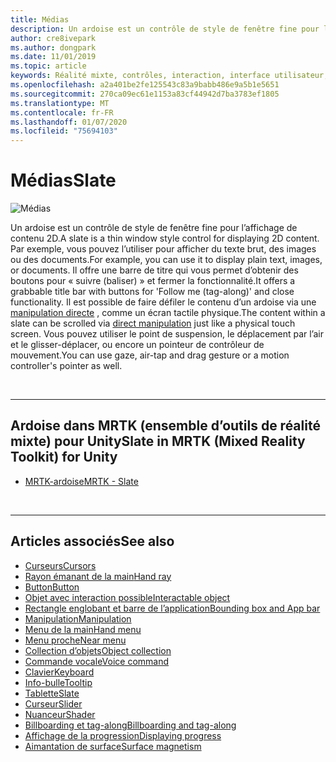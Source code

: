 ```yaml
---
title: Médias
description: Un ardoise est un contrôle de style de fenêtre fine pour l’affichage de contenu 2D.
author: cre8ivepark
ms.author: dongpark
ms.date: 11/01/2019
ms.topic: article
keywords: Réalité mixte, contrôles, interaction, interface utilisateur, expérience utilisateur
ms.openlocfilehash: a2a401be2fe125543c83a9babb486e9a5b1e5651
ms.sourcegitcommit: 270ca09ec61e1153a83cf44942d7ba3783ef1805
ms.translationtype: MT
ms.contentlocale: fr-FR
ms.lasthandoff: 01/07/2020
ms.locfileid: "75694103"
---
```

# <a name="slate"></a><span data-ttu-id="dd6aa-104">Médias</span><span class="sxs-lookup"><span data-stu-id="dd6aa-104">Slate</span></span>

![Médias](images/UX/UX_Hero_Slate.jpg)

<span data-ttu-id="dd6aa-106">Un ardoise est un contrôle de style de fenêtre fine pour l’affichage de contenu 2D.</span><span class="sxs-lookup"><span data-stu-id="dd6aa-106">A slate is a thin window style control for displaying 2D content.</span></span> <span data-ttu-id="dd6aa-107">Par exemple, vous pouvez l’utiliser pour afficher du texte brut, des images ou des documents.</span><span class="sxs-lookup"><span data-stu-id="dd6aa-107">For example, you can use it to display plain text, images, or documents.</span></span> <span data-ttu-id="dd6aa-108">Il offre une barre de titre qui vous permet d’obtenir des boutons pour « suivre (baliser) » et fermer la fonctionnalité.</span><span class="sxs-lookup"><span data-stu-id="dd6aa-108">It offers a grabbable title bar with buttons for 'Follow me (tag-along)' and close functionality.</span></span> <span data-ttu-id="dd6aa-109">Il est possible de faire défiler le contenu d’un ardoise via une [manipulation directe](direct-manipulation.md#2d-slate-interaction) , comme un écran tactile physique.</span><span class="sxs-lookup"><span data-stu-id="dd6aa-109">The content within a slate can be scrolled via [direct manipulation](direct-manipulation.md#2d-slate-interaction) just like a physical touch screen.</span></span> <span data-ttu-id="dd6aa-110">Vous pouvez utiliser le point de suspension, le déplacement par l’air et le glisser-déplacer, ou encore un pointeur de contrôleur de mouvement.</span><span class="sxs-lookup"><span data-stu-id="dd6aa-110">You can use gaze, air-tap and drag gesture or a motion controller's pointer as well.</span></span>

<br>

---

## <a name="slate-in-mrtk-mixed-reality-toolkit-for-unity"></a><span data-ttu-id="dd6aa-111">Ardoise dans MRTK (ensemble d’outils de réalité mixte) pour Unity</span><span class="sxs-lookup"><span data-stu-id="dd6aa-111">Slate in MRTK (Mixed Reality Toolkit) for Unity</span></span>

* [<span data-ttu-id="dd6aa-112">MRTK-ardoise</span><span class="sxs-lookup"><span data-stu-id="dd6aa-112">MRTK - Slate</span></span>](https://microsoft.github.io/MixedRealityToolkit-Unity/Documentation/README_Slate.html)

<br>

---

## <a name="see-also"></a><span data-ttu-id="dd6aa-113">Articles associés</span><span class="sxs-lookup"><span data-stu-id="dd6aa-113">See also</span></span>

* [<span data-ttu-id="dd6aa-114">Curseurs</span><span class="sxs-lookup"><span data-stu-id="dd6aa-114">Cursors</span></span>](cursors.md)
* [<span data-ttu-id="dd6aa-115">Rayon émanant de la main</span><span class="sxs-lookup"><span data-stu-id="dd6aa-115">Hand ray</span></span>](point-and-commit.md)
* [<span data-ttu-id="dd6aa-116">Button</span><span class="sxs-lookup"><span data-stu-id="dd6aa-116">Button</span></span>](button.md)
* [<span data-ttu-id="dd6aa-117">Objet avec interaction possible</span><span class="sxs-lookup"><span data-stu-id="dd6aa-117">Interactable object</span></span>](interactable-object.md)
* [<span data-ttu-id="dd6aa-118">Rectangle englobant et barre de l’application</span><span class="sxs-lookup"><span data-stu-id="dd6aa-118">Bounding box and App bar</span></span>](app-bar-and-bounding-box.md)
* [<span data-ttu-id="dd6aa-119">Manipulation</span><span class="sxs-lookup"><span data-stu-id="dd6aa-119">Manipulation</span></span>](direct-manipulation.md)
* [<span data-ttu-id="dd6aa-120">Menu de la main</span><span class="sxs-lookup"><span data-stu-id="dd6aa-120">Hand menu</span></span>](hand-menu.md)
* [<span data-ttu-id="dd6aa-121">Menu proche</span><span class="sxs-lookup"><span data-stu-id="dd6aa-121">Near menu</span></span>](near-menu.md)
* [<span data-ttu-id="dd6aa-122">Collection d’objets</span><span class="sxs-lookup"><span data-stu-id="dd6aa-122">Object collection</span></span>](object-collection.md)
* [<span data-ttu-id="dd6aa-123">Commande vocale</span><span class="sxs-lookup"><span data-stu-id="dd6aa-123">Voice command</span></span>](voice-input.md)
* [<span data-ttu-id="dd6aa-124">Clavier</span><span class="sxs-lookup"><span data-stu-id="dd6aa-124">Keyboard</span></span>](keyboard.md)
* [<span data-ttu-id="dd6aa-125">Info-bulle</span><span class="sxs-lookup"><span data-stu-id="dd6aa-125">Tooltip</span></span>](tooltip.md)
* [<span data-ttu-id="dd6aa-126">Tablette</span><span class="sxs-lookup"><span data-stu-id="dd6aa-126">Slate</span></span>](slate.md)
* [<span data-ttu-id="dd6aa-127">Curseur</span><span class="sxs-lookup"><span data-stu-id="dd6aa-127">Slider</span></span>](slider.md)
* [<span data-ttu-id="dd6aa-128">Nuanceur</span><span class="sxs-lookup"><span data-stu-id="dd6aa-128">Shader</span></span>](shader.md)
* [<span data-ttu-id="dd6aa-129">Billboarding et tag-along</span><span class="sxs-lookup"><span data-stu-id="dd6aa-129">Billboarding and tag-along</span></span>](billboarding-and-tag-along.md)
* [<span data-ttu-id="dd6aa-130">Affichage de la progression</span><span class="sxs-lookup"><span data-stu-id="dd6aa-130">Displaying progress</span></span>](progress.md)
* [<span data-ttu-id="dd6aa-131">Aimantation de surface</span><span class="sxs-lookup"><span data-stu-id="dd6aa-131">Surface magnetism</span></span>](surface-magnetism.md)
